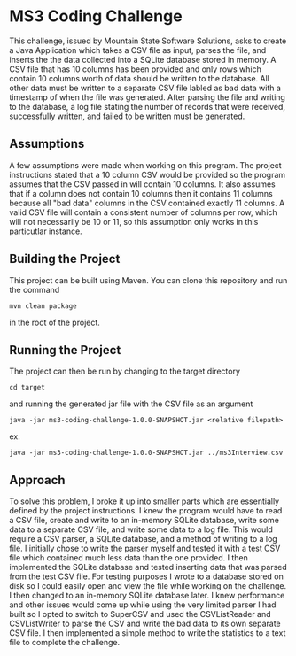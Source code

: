# MS3 Coding Challenge

This challenge, issued by Mountain State Software Solutions, asks to create a Java Application which takes a CSV file as input, parses the file, and inserts the the data collected into a SQLite database stored in memory. A CSV file that has 10 columns has been provided and only rows which contain 10 columns worth of data should be written to the database. All other data must be written to a separate CSV file labled as bad data with a timestamp of when the file was generated. After parsing the file and writing to the database, a log file stating the number of records that were received, successfully written, and failed to be written must be generated.

## Assumptions

A few assumptions were made when working on this program. The project instructions stated that a 10 column CSV would be provided so the program assumes that the CSV passed in will contain 10 columns. It also assumes that if a column does not contain 10 columns then it contains 11 columns because all "bad data" columns in the CSV contained exactly 11 columns. A valid CSV file will contain a consistent number of columns per row, which will not necessarily be 10 or 11, so this assumption only works in this particutlar instance.

## Building the Project

This project can be built using Maven. You can clone this repository and run the command 

    mvn clean package

in the root of the project.

## Running the Project

The project can then be run by changing to the target directory 

    cd target

and running the generated jar file with the CSV file as an argument 

    java -jar ms3-coding-challenge-1.0.0-SNAPSHOT.jar <relative filepath>
    
ex:

    java -jar ms3-coding-challenge-1.0.0-SNAPSHOT.jar ../ms3Interview.csv

## Approach

To solve this problem, I broke it up into smaller parts which are essentially defined by the project instructions. I knew the program would have to read a CSV file, create and write to an in-memory SQLite database, write some data to a separate CSV file, and write some data to a log file. This would require a CSV parser, a SQLite database, and a method of writing to a log file. I initially chose to write the parser myself and tested it with a test CSV file which contained much less data than the one provided. I then implemented the SQLite database and tested inserting data that was parsed from the test CSV file. For testing purposes I wrote to a database stored on disk so I could easily open and view the file while working on the challenge. I then changed to an in-memory SQLite database later. I knew performance and other issues would come up while using the very limited parser I had built so I opted to switch to SuperCSV and used the CSVListReader and CSVListWriter to parse the CSV and write the bad data to its own separate CSV file. I then implemented a simple method to write the statistics to a text file to complete the challenge.
